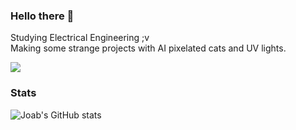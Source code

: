 ### Hello there 👋

Studying Electrical Engineering ;v  
Making some strange projects with AI pixelated cats and UV lights.

![](https://i.imgur.com/iO4KG1F.jpg)


### Stats
![Joab's GitHub stats](https://github-readme-stats.vercel.app/api?username=joabzicg&show_icons=true&theme=transparent)

